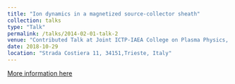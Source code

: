 ```yaml
---
title: "Ion dynamics in a magnetized source-collector sheath"
collection: talks
type: "Talk"
permalink: /talks/2014-02-01-talk-2
venue: "Contributed Talk at Joint ICTP-IAEA College on Plasma Physics, Abdus Salam International Centre for Theoretical Physics (ICTP)"
date: 2018-10-29
location: "Strada Costiera 11, 34151,Trieste, Italy"
---
```


[More information here](http://indico.ictp.it/event/8335/session/26/contribution/116)
